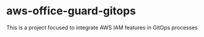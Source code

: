 # aws-office-guard-gitops
This is a project focused to integrate AWS IAM features in GitOps processes

